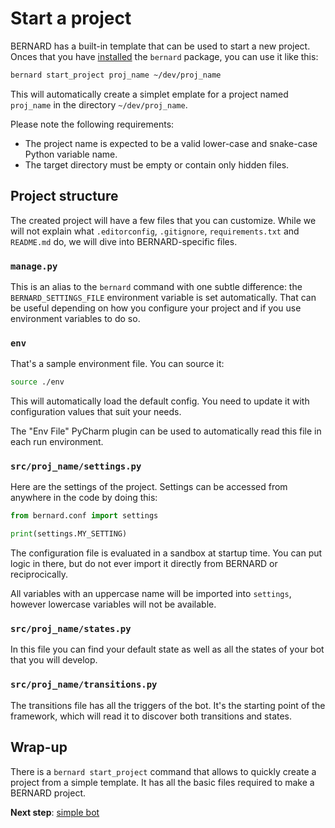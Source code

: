 Start a project
===============

BERNARD has a built-in template that can be used to start a new project.
Onces that you have [installed](./install.md) the `bernard` package, you
can use it like this:

```bash
bernard start_project proj_name ~/dev/proj_name
```

This will automatically create a simplet emplate for a project named
`proj_name` in the directory `~/dev/proj_name`.

Please note the following requirements:

- The project name is expected to be a valid lower-case and snake-case
  Python variable name.
- The target directory must be empty or contain only hidden files.

## Project structure

The created project will have a few files that you can customize. While
we will not explain what `.editorconfig`, `.gitignore`,
`requirements.txt` and `README.md` do, we will dive into
BERNARD-specific files.

### `manage.py`

This is an alias to the `bernard` command with one subtle difference:
the `BERNARD_SETTINGS_FILE` environment variable is set automatically.
That can be useful depending on how you configure your project and if
you use environment variables to do so.

### `env`

That's a sample environment file. You can source it:

```bash
source ./env
```

This will automatically load the default config. You need to update it
with configuration values that suit your needs.

The "Env File" PyCharm plugin can be used to automatically read this
file in each run environment.

### `src/proj_name/settings.py`

Here are the settings of the project. Settings can be accessed from
anywhere in the code by doing this:

```python
from bernard.conf import settings

print(settings.MY_SETTING)
```

The configuration file is evaluated in a sandbox at startup time. You
can put logic in there, but do not ever import it directly from BERNARD
or reciprocically.

All variables with an uppercase name will be imported into `settings`,
however lowercase variables will not be available.

### `src/proj_name/states.py`

In this file you can find your default state as well as all the states
of your bot that you will develop.

### `src/proj_name/transitions.py`

The transitions file has all the triggers of the bot. It's the starting
point of the framework, which will read it to discover both transitions
and states.

## Wrap-up

There is a `bernard start_project` command that allows to quickly create
a project from a simple template. It has all the basic files required
to make a BERNARD project.

**Next step**: [simple bot](./simple-bot.md)
